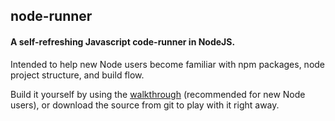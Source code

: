 ## node-runner

#### A self-refreshing Javascript code-runner in NodeJS.

Intended to help new Node users become familiar with npm packages, node project structure, and build flow.

Build it yourself by using the [walkthrough](https://medium.com/@erikfox/how-to-build-a-self-refreshing-javascript-code-runner-in-nodejs-ee1301d65877) (recommended for new Node users), or download the source from git to play with it right away.

